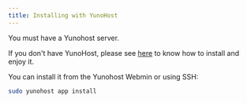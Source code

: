 ```yaml
---
title: Installing with YunoHost
---
```


You must have a Yunohost server.

If you don't have YunoHost, please see [here](https://yunohost.org/#/install) to know how to install and enjoy it.

You can install it from the Yunohost Webmin or using SSH: 
```bash 
sudo yunohost app install
```